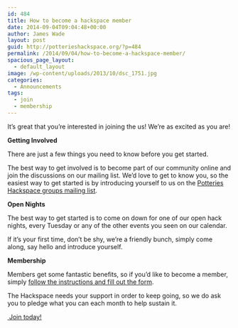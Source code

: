 ```yaml
---
id: 484
title: How to become a hackspace member
date: 2014-09-04T09:04:48+00:00
author: James Wade
layout: post
guid: http://potterieshackspace.org/?p=484
permalink: /2014/09/04/how-to-become-a-hackspace-member/
spacious_page_layout:
  - default_layout
image: /wp-content/uploads/2013/10/dsc_1751.jpg
categories:
  - Announcements
tags:
  - join
  - membership
---
```

It’s great that you&#8217;re interested in joining the us! We&#8217;re as excited as you are!

<!--more-->

**Getting Involved**

There are just a few things you need to know before you get started.

The best way to get involved is to become part of our community online and join the discussions on our mailing list. We&#8217;d love to get to know you, so the easiest way to get started is by introducing yourself to us on the [Potteries Hackspace groups mailing list](http://groups.google.com/group/potteries-hackspace).

**Open Nights**

The best way to get started is to come on down for one of our open hack nights, every Tuesday or any of the other events you seen on our calendar.

If it&#8217;s your first time, don&#8217;t be shy, we&#8217;re a friendly bunch, simply come along, say hello and introduce yourself.

**Membership**

Members get some fantastic benefits, so if you&#8217;d like to become a member, simply [follow the instructions and fill out the form](/join/).

The Hackspace needs your support in order to keep going, so we do ask you to pledge what you can each month to help sustain it.

[ Join today!](/join/)